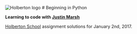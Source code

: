 <img src="https://www.holbertonschool.com/assets/holberton-logo-1cc451260ca3cd297def53f2250a9794810667c7ca7b5fa5879a569a457bf16f.png" alt="Holberton logo">
# Beginning in Python

**Learning to code with [Justin Marsh](https://twitter.com/dogonthecircuit)**

[Holberton School](https://www.holbertonschool.com) assignment solutions for January 2nd, 2017.
